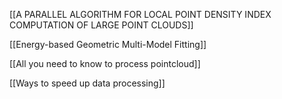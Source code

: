 
[[A PARALLEL ALGORITHM FOR LOCAL POINT DENSITY INDEX COMPUTATION OF LARGE POINT CLOUDS]]


[[Energy-based Geometric Multi-Model Fitting]]


[[All you need to know to process pointcloud]]

[[Ways to speed up data processing]]

